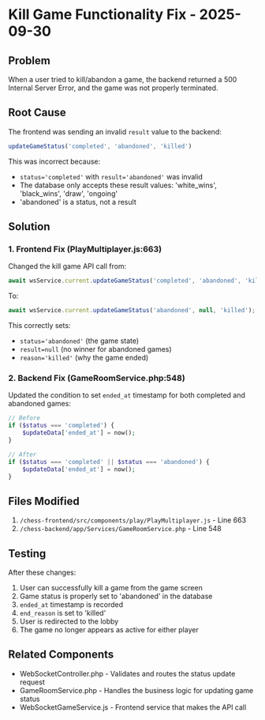 # Kill Game Functionality Fix - 2025-09-30

## Problem
When a user tried to kill/abandon a game, the backend returned a 500 Internal Server Error, and the game was not properly terminated.

## Root Cause
The frontend was sending an invalid `result` value to the backend:
```javascript
updateGameStatus('completed', 'abandoned', 'killed')
```

This was incorrect because:
- `status='completed'` with `result='abandoned'` was invalid
- The database only accepts these result values: 'white_wins', 'black_wins', 'draw', 'ongoing'
- 'abandoned' is a status, not a result

## Solution

### 1. Frontend Fix (PlayMultiplayer.js:663)
Changed the kill game API call from:
```javascript
await wsService.current.updateGameStatus('completed', 'abandoned', 'killed');
```

To:
```javascript
await wsService.current.updateGameStatus('abandoned', null, 'killed');
```

This correctly sets:
- `status='abandoned'` (the game state)
- `result=null` (no winner for abandoned games)
- `reason='killed'` (why the game ended)

### 2. Backend Fix (GameRoomService.php:548)
Updated the condition to set `ended_at` timestamp for both completed and abandoned games:

```php
// Before
if ($status === 'completed') {
    $updateData['ended_at'] = now();
}

// After
if ($status === 'completed' || $status === 'abandoned') {
    $updateData['ended_at'] = now();
}
```

## Files Modified
1. `/chess-frontend/src/components/play/PlayMultiplayer.js` - Line 663
2. `/chess-backend/app/Services/GameRoomService.php` - Line 548

## Testing
After these changes:
1. User can successfully kill a game from the game screen
2. Game status is properly set to 'abandoned' in the database
3. `ended_at` timestamp is recorded
4. `end_reason` is set to 'killed'
5. User is redirected to the lobby
6. The game no longer appears as active for either player

## Related Components
- WebSocketController.php - Validates and routes the status update request
- GameRoomService.php - Handles the business logic for updating game status
- WebSocketGameService.js - Frontend service that makes the API call